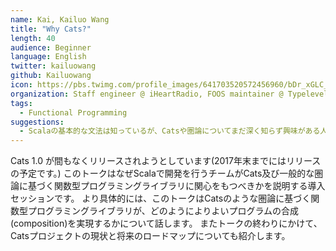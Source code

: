 ```yaml
---
name: Kai, Kailuo Wang
title: "Why Cats?"
length: 40
audience: Beginner
language: English
twitter: kailuowang
github: Kailuowang
icon: https://pbs.twimg.com/profile_images/641703520572456960/bDr_xGLC_400x400.png
organization: Staff engineer @ iHeartRadio, FOOS maintainer @ Typelevel
tags:
  - Functional Programming
suggestions:
  - Scalaの基本的な文法は知っているが、Catsや圏論についてまだ深く知らず興味がある人
---
```

Cats 1.0 が間もなくリリースされようとしています(2017年末までにはリリースの予定です。)
このトークはなぜScalaで開発を行うチームがCats及び一般的な圏論に基づく関数型プログラミングライブラリに関心をもつべきかを説明する導入セッションです。
より具体的には、このトークはCatsのような圏論に基づく関数型プログラミングライブラリが、どのようによりよいプログラムの合成 (composition)を実現するかについて話します。
またトークの終わりにかけて、Catsプロジェクトの現状と将来のロードマップについても紹介します。
